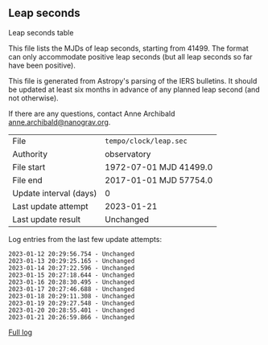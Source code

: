 
## Leap seconds

Leap seconds table

This file lists the MJDs of leap seconds, starting from 41499.
The format can only accommodate positive leap seconds (but all
leap seconds so far have been positive).

This file is generated from Astropy's parsing of the IERS
bulletins. It should be updated at least six months in advance
of any planned leap second (and not otherwise).

If there are any questions, contact Anne Archibald
<anne.archibald@nanograv.org>.

|     |     |
|:--- |:--- |
| File | `tempo/clock/leap.sec` |
| Authority | observatory |
| File start | 1972-07-01 MJD 41499.0 |
| File end | 2017-01-01 MJD 57754.0 |
| Update interval (days) | 0 |
| Last update attempt | 2023-01-21 |
| Last update result | Unchanged |

Log entries from the last few update attempts:
```
2023-01-12 20:29:56.754 - Unchanged
2023-01-13 20:29:25.165 - Unchanged
2023-01-14 20:27:22.596 - Unchanged
2023-01-15 20:27:18.644 - Unchanged
2023-01-16 20:28:30.495 - Unchanged
2023-01-17 20:27:46.688 - Unchanged
2023-01-18 20:29:11.308 - Unchanged
2023-01-19 20:29:27.548 - Unchanged
2023-01-20 20:28:55.401 - Unchanged
2023-01-21 20:26:59.866 - Unchanged
```
[Full log](https://raw.githubusercontent.com/ipta/pulsar-clock-corrections/main/log/tempo/clock/leap.sec.log)
